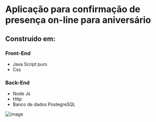 # Aplicação para confirmação de presença on-line para aniversário

## Construído em:

### Front-End

* Java Script puro
* Css

### Back-End

* Node Js
* Http
* Banco de dados PostegreSQL

![image](https://github.com/user-attachments/assets/111e73fc-7f5d-48a1-9564-80c4e80a2308)



